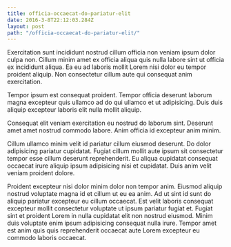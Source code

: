 ```yaml
---
title: officia-occaecat-do-pariatur-elit
date: 2016-3-8T22:12:03.284Z
layout: post
path: "/officia-occaecat-do-pariatur-elit/"
---
```


Exercitation sunt incididunt nostrud cillum officia non veniam ipsum dolor culpa non. Cillum minim amet ex officia aliqua quis nulla labore sint ut officia ex incididunt aliqua. Ea eu ad laboris mollit Lorem nisi dolor eu tempor proident aliquip. Non consectetur cillum aute qui consequat anim exercitation.

Tempor ipsum est consequat proident. Tempor officia deserunt laborum magna excepteur quis ullamco ad do qui ullamco et ut adipisicing. Duis duis aliquip excepteur laboris elit nulla mollit aliquip.

Consequat elit veniam exercitation eu nostrud do laborum sint. Deserunt amet amet nostrud commodo labore. Anim officia id excepteur anim minim.

Cillum ullamco minim velit id pariatur cillum eiusmod deserunt. Do dolor adipisicing pariatur cupidatat. Fugiat cillum mollit aute ipsum sit consectetur tempor esse cillum deserunt reprehenderit. Eu aliqua cupidatat consequat occaecat irure aliquip ipsum adipisicing nisi et cupidatat. Duis anim velit veniam proident dolore.

Proident excepteur nisi dolor minim dolor non tempor anim. Eiusmod aliquip nostrud voluptate magna id et cillum ut eu ea anim. Ad ut sint id sunt do aliquip pariatur excepteur eu cillum occaecat. Est velit laboris consequat excepteur mollit consectetur voluptate ut ipsum pariatur fugiat et. Fugiat sint et proident Lorem in nulla cupidatat elit non nostrud eiusmod. Minim duis voluptate enim ipsum adipisicing consequat nulla irure. Tempor amet est anim quis quis reprehenderit occaecat aute Lorem excepteur eu commodo laboris occaecat.